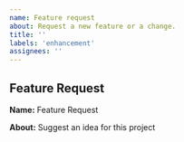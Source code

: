 ```yaml
---
name: Feature request
about: Request a new feature or a change.
title: ''
labels: 'enhancement'
assignees: ''
---
```


## Feature Request

**Name:** Feature Request

**About:** Suggest an idea for this project
